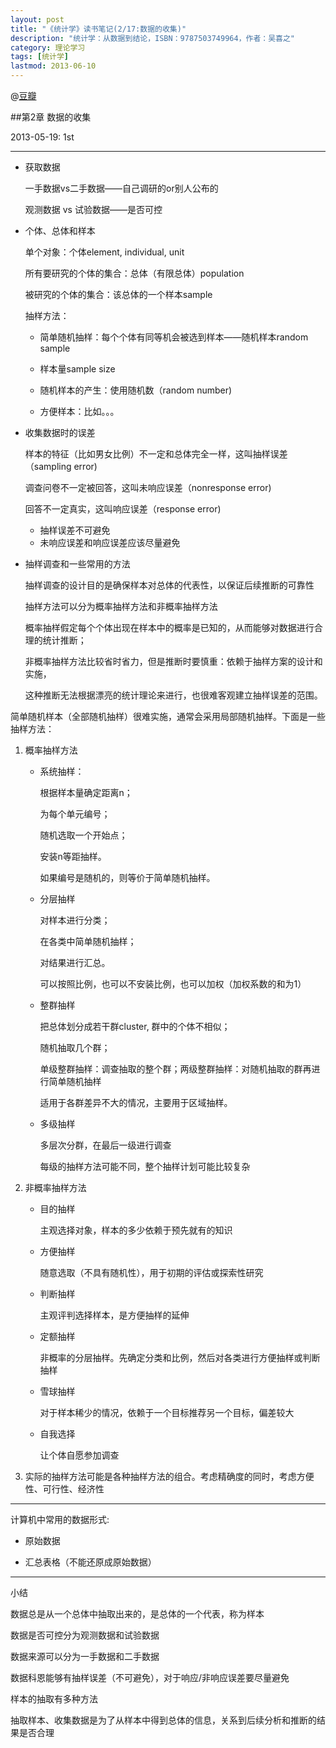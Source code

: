 ```yaml
---
layout: post
title: "《统计学》读书笔记(2/17:数据的收集)"
description: "统计学：从数据到结论，ISBN：9787503749964，作者：吴喜之"
category: 理论学习
tags: [统计学]
lastmod: 2013-06-10
---
```


@[豆瓣](http://book.douban.com/subject/2193810/)

##第2章 数据的收集

2013-05-19: 1st

---


- 获取数据

  一手数据vs二手数据——自己调研的or别人公布的

  观测数据 vs 试验数据——是否可控

- 个体、总体和样本

  单个对象：个体element, individual, unit

  所有要研究的个体的集合：总体（有限总体）population

  被研究的个体的集合：该总体的一个样本sample

  抽样方法：

  + 简单随机抽样：每个个体有同等机会被选到样本——随机样本random sample

  + 样本量sample size

  + 随机样本的产生：使用随机数（random number)

  + 方便样本：比如。。。


- 收集数据时的误差

  样本的特征（比如男女比例）不一定和总体完全一样，这叫抽样误差（sampling error)

  调查问卷不一定被回答，这叫未响应误差（nonresponse error)

  回答不一定真实，这叫响应误差（response error)

  + 抽样误差不可避免
  + 未响应误差和响应误差应该尽量避免

- 抽样调查和一些常用的方法

  抽样调查的设计目的是确保样本对总体的代表性，以保证后续推断的可靠性

  抽样方法可以分为概率抽样方法和非概率抽样方法
  
  概率抽样假定每个个体出现在样本中的概率是已知的，从而能够对数据进行合理的统计推断；

  非概率抽样方法比较省时省力，但是推断时要慎重：依赖于抽样方案的设计和实施，

  这种推断无法根据漂亮的统计理论来进行，也很难客观建立抽样误差的范围。

简单随机样本（全部随机抽样）很难实施，通常会采用局部随机抽样。下面是一些抽样方法：

1. 概率抽样方法

   - 系统抽样：
	   
     根据样本量确定距离n；
	   
     为每个单元编号；
	   
     随机选取一个开始点；
	   
     安装n等距抽样。
     
     如果编号是随机的，则等价于简单随机抽样。

   - 分层抽样
	
     对样本进行分类；
	   
     在各类中简单随机抽样；
	   
     对结果进行汇总。
    
     可以按照比例，也可以不安装比例，也可以加权（加权系数的和为1）

   - 整群抽样
	
     把总体划分成若干群cluster, 群中的个体不相似；
	
     随机抽取几个群；
	
     单级整群抽样：调查抽取的整个群；两级整群抽样：对随机抽取的群再进行简单随机抽样
    
     适用于各群差异不大的情况，主要用于区域抽样。

   - 多级抽样
	
     多层次分群，在最后一级进行调查
	
     每级的抽样方法可能不同，整个抽样计划可能比较复杂

2. 非概率抽样方法

   - 目的抽样

     主观选择对象，样本的多少依赖于预先就有的知识

   - 方便抽样

     随意选取（不具有随机性），用于初期的评估或探索性研究

   - 判断抽样

     主观评判选择样本，是方便抽样的延伸

   - 定额抽样

     非概率的分层抽样。先确定分类和比例，然后对各类进行方便抽样或判断抽样

   - 雪球抽样

     对于样本稀少的情况，依赖于一个目标推荐另一个目标，偏差较大

   - 自我选择

     让个体自愿参加调查

3. 实际的抽样方法可能是各种抽样方法的组合。考虑精确度的同时，考虑方便性、可行性、经济性

---

计算机中常用的数据形式:

- 原始数据

- 汇总表格（不能还原成原始数据）

---

小结

数据总是从一个总体中抽取出来的，是总体的一个代表，称为样本

数据是否可控分为观测数据和试验数据

数据来源可以分为一手数据和二手数据

数据科恩能够有抽样误差（不可避免），对于响应/非响应误差要尽量避免

样本的抽取有多种方法

抽取样本、收集数据是为了从样本中得到总体的信息，关系到后续分析和推断的结果是否合理

